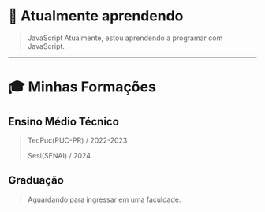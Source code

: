 # 🌱 Atualmente aprendendo
> JavaScript
> Atualmente, estou aprendendo a programar com JavaScript.
___

# 🎓 Minhas Formações
## Ensino Médio Técnico
> TecPuc(PUC-PR) / 2022-2023
>
> Sesi(SENAI) / 2024
## Graduação
> Aguardando para ingressar em uma faculdade.

<!--
**LorenzoBordignon07/LorenzoBordignon07** is a ✨ _special_ ✨ repository because its `README.md` (this file) appears on your GitHub profile.

Here are some ideas to get you started:

- 🔭 I’m currently working on ...
- 🌱 I’m currently learning ...
- 👯 I’m looking to collaborate on ...
- 🤔 I’m looking for help with ...
- 💬 Ask me about ...
- 📫 How to reach me: ...
- 😄 Pronouns: ...
- ⚡ Fun fact: ...
-->

